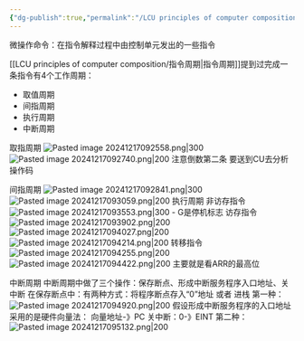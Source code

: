 ```yaml
---
{"dg-publish":true,"permalink":"/LCU principles of computer composition/微操作命令的分析/","dgPassFrontmatter":true,"noteIcon":"","created":"2024-11-28T11:11:44.899+08:00","updated":"2025-03-30T15:08:23.581+08:00"}
---
```



微操作命令：在指令解释过程中由控制单元发出的一些指令

[[LCU principles of computer composition/指令周期\|指令周期]]提到过完成一条指令有4个工作周期：
- 取值周期
- 间指周期
- 执行周期
- 中断周期

取指周期
![Pasted image 20241217092558.png|300](/img/user/accessory/Pasted%20image%2020241217092558.png)
![Pasted image 20241217092740.png|200](/img/user/accessory/Pasted%20image%2020241217092740.png)
注意倒数第二条 要送到CU去分析操作码

间指周期
![Pasted image 20241217092841.png|300](/img/user/accessory/Pasted%20image%2020241217092841.png)
 ![Pasted image 20241217093059.png|200](/img/user/accessory/Pasted%20image%2020241217093059.png)
 执行周期
 非访存指令
	 ![Pasted image 20241217093553.png|300](/img/user/accessory/Pasted%20image%2020241217093553.png)
	 - G是停机标志
访存指令
	![Pasted image 20241217093902.png|200](/img/user/accessory/Pasted%20image%2020241217093902.png)
	![Pasted image 20241217094027.png|200](/img/user/accessory/Pasted%20image%2020241217094027.png)
	![Pasted image 20241217094214.png|200](/img/user/accessory/Pasted%20image%2020241217094214.png)
转移指令
	![Pasted image 20241217094255.png|200](/img/user/accessory/Pasted%20image%2020241217094255.png)
	![Pasted image 20241217094422.png|200](/img/user/accessory/Pasted%20image%2020241217094422.png)
	主要就是看ARR的最高位

中断周期
	中断周期中做了三个操作：保存断点、形成中断服务程序入口地址、关中断
	在保存断点中：有两种方式：将程序断点存入“0”地址    或者   进栈
	第一种：
	![Pasted image 20241217094920.png|200](/img/user/accessory/Pasted%20image%2020241217094920.png)
	假设形成中断服务程序的入口地址采用的是硬件向量法：
	向量地址-》PC
	关中断：0-》EINT
	第二种：
	![Pasted image 20241217095132.png|200](/img/user/accessory/Pasted%20image%2020241217095132.png)